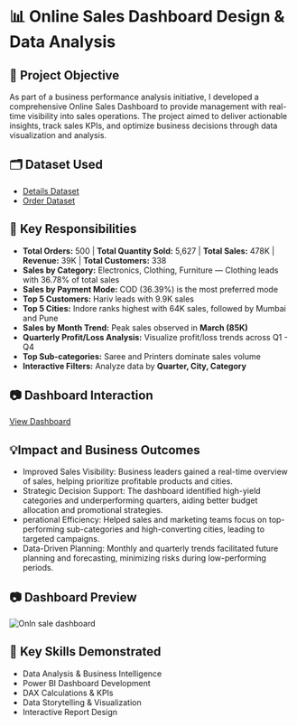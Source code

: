 # 📊 Online Sales Dashboard Design & Data Analysis
## 📝 Project Objective
As part of a business performance analysis initiative, I developed a comprehensive Online Sales Dashboard to provide management with real-time visibility into sales operations. The project aimed to deliver actionable insights, track sales KPIs, and optimize business decisions through data visualization and analysis.
## 🗂 Dataset Used
- <a href="https://github.com/priti7540/Online-Sales-Dashboard/blob/main/Details.csv">Details Dataset</a>
- <a href="https://github.com/priti7540/Online-Sales-Dashboard/blob/main/Orders.csv">Order Dataset</a>

## 📌 Key Responsibilities
- **Total Orders:** 500 | **Total Quantity Sold:** 5,627 | **Total Sales:** 478K | **Revenue:** 39K | **Total Customers:** 338
- **Sales by Category:** Electronics, Clothing, Furniture — Clothing leads with 36.78% of total sales
- **Sales by Payment Mode:** COD (36.39%) is the most preferred mode
- **Top 5 Customers:** Hariv leads with 9.9K sales
- **Top 5 Cities:** Indore ranks highest with 64K sales, followed by Mumbai and Pune
- **Sales by Month Trend:** Peak sales observed in **March (85K)**
- **Quarterly Profit/Loss Analysis:** Visualize profit/loss trends across Q1 - Q4
- **Top Sub-categories:** Saree and Printers dominate sales volume
- **Interactive Filters:** Analyze data by **Quarter, City, Category**

 ## 📷 Dashboard Interaction 
  <a href="https://github.com/priti7540/Online-Sales-Dashboard/blob/main/Onln%20sale%20dashboard.png">View Dashboard</a>

 ## 💡Impact and Business Outcomes
- Improved Sales Visibility: Business leaders gained a real-time overview of sales, helping prioritize profitable products and cities.
- Strategic Decision Support: The dashboard identified high-yield categories and underperforming quarters, aiding better budget allocation and promotional strategies.
- perational Efficiency: Helped sales and marketing teams focus on top-performing sub-categories and high-converting cities, leading to targeted campaigns.
- Data-Driven Planning: Monthly and quarterly trends facilitated future planning and forecasting, minimizing risks during low-performing periods.

## 📷 Dashboard Preview
![Onln sale dashboard](https://github.com/user-attachments/assets/528acea8-33ad-4d64-8fc3-1a0c660adc7a)

## 🧠 Key Skills Demonstrated
- Data Analysis & Business Intelligence
- Power BI Dashboard Development
- DAX Calculations & KPIs
- Data Storytelling & Visualization
- Interactive Report Design  

